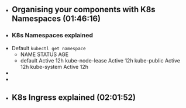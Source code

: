 - ## Organising your components with K8s Namespaces (01:46:16)
- ### K8s Namespaces explained
- Default `kubectl get namespace`
	- NAME              STATUS     AGE
	- default           Active         12h
	  kube-node-lease   Active             12h
	  kube-public       Active             12h
	  kube-system       Active             12h
-
-
- ## K8s Ingress explained (02:01:52)